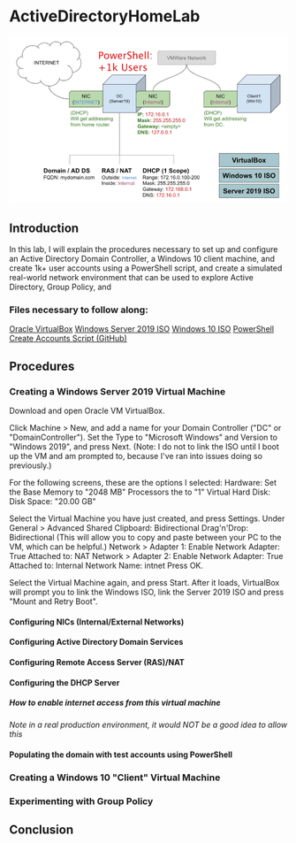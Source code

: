 # ActiveDirectoryHomeLab
<img src="/images/main_diagram.png">

## Introduction
In this lab, I will explain the procedures necessary to set up and configure an Active Directory Domain Controller, a Windows 10 client machine, and create 1k+ user accounts using a PowerShell script, and create a simulated real-world network environment that can be used to explore Active Directory, Group Policy, and 

### Files necessary to follow along:
<a href="https://www.virtualbox.org/wiki/Downloads">Oracle VirtualBox</a>
<a href="https://www.microsoft.com/en-us/evalcenter/download-windows-server-2019">Windows Server 2019 ISO</a>
<a href="https://www.microsoft.com/en-us/software-download/windows10">Windows 10 ISO</a>
<a href="https://github.com/joshmadakor1/AD_PS">PowerShell Create Accounts Script (GitHub)</a>

## Procedures
### Creating a Windows Server 2019 Virtual Machine
Download and open Oracle VM VirtualBox.

Click Machine > New, and add a name for your Domain Controller ("DC" or "DomainController").
Set the Type to "Microsoft Windows" and Version to "Windows 2019", and press Next.
(Note: I do not to link the ISO until I boot up the VM and am prompted to, because I've ran into issues doing so previously.)

For the following screens, these are the options I selected:
    Hardware:   Set the Base Memory to "2048 MB"
                Processors the to "1" 
    Virtual Hard Disk:
                Disk Space: "20.00 GB"

Select the Virtual Machine you have just created, and press Settings.
    Under General > Advanced
        Shared Clipboard:   Bidirectional
        Drag'n'Drop:        Bidirectional
        (This will allow you to copy and paste between your PC to the VM, which can be helpful.)
    Network > Adapter 1:
        Enable Network Adapter: True
        Attached to: NAT
    Network > Adapter 2:
        Enable Network Adapter: True
        Attached to: Internal Network
        Name: intnet
Press OK.

Select the Virtual Machine again, and press Start.
After it loads, VirtualBox will prompt you to link the Windows ISO, link the Server 2019 ISO and press "Mount and Retry Boot".

#### Configuring NICs (Internal/External Networks)

#### Configuring Active Directory Domain Services

#### Configuring Remote Access Server (RAS)/NAT

#### Configuring the DHCP Server

##### How to enable internet access from this virtual machine
*Note in a real production environment, it would NOT be a good idea to allow this*

#### Populating the domain with test accounts using PowerShell

### Creating a Windows 10 "Client" Virtual Machine

### Experimenting with Group Policy 

## Conclusion